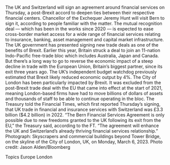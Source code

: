 The UK and Switzerland will sign an agreement around financial services on Thursday, a post-Brexit accord to deepen ties between their respective financial centers.
Chancellor of the Exchequer Jeremy Hunt will visit Bern to sign it, according to people familiar with the matter. The mutual recognition deal — which has been in the works since 2020 — is expected to ease cross-border market access for a wide range of financial services relating to insurance, banking, asset management and capital market infrastructure.
The UK government has presented signing new trade deals as one of the benefits of Brexit. Earlier this year, Britain struck a deal to join an 11-nation Indo-Pacific free-trade bloc which includes Australia, Japan and Canada.
But there’s a long way to go to reverse the economic impact of a steep decline in trade with the European Union, Britain’s biggest partner, since its exit three years ago. The UK’s independent budget watchdog previously estimated that Brexit likely reduced economic output by 4%.
The City of London has been particularly impacted by Brexit. It was excluded from the post-Brexit trade deal with the EU that came into effect at the start of 2021, meaning London-based firms have had to move billions of dollars of assets and thousands of staff to be able to continue operating in the bloc.
The Treasury told the Financial Times, which first reported Thursday’s signing, that UK trade in financial and insurance services with Switzerland was £3.3 billion ($4.2 billion) in 2022.
“The Bern Financial Services Agreement is only possible due to new freedoms granted to the UK following its exit from the EU,” the Treasury said, according to the FT. “The agreement will enhance the UK and Switzerland’s already thriving financial services relationship.”
Photograph: Skyscrapers and commercial buildings beyond Tower Bridge, on the skyline of the City of London, UK, on Monday, March 6, 2023. Photo credit: Jason Alden/Bloomberg

Topics
Europe
London
